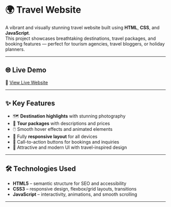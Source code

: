 # 🌍 Travel Website

A vibrant and visually stunning travel website built using **HTML**, **CSS**, and **JavaScript**.  
This project showcases breathtaking destinations, travel packages, and booking features — perfect for tourism agencies, travel bloggers, or holiday planners.

---

## 🌐 Live Demo

🔗 [View Live Website](https://hassan-shirazi.github.io/Travel-Website/)  
<!-- Replace '#' with your hosted project link -->

---

## ✨ Key Features

- 🗺️ **Destination highlights** with stunning photography  
- 📅 **Tour packages** with descriptions and prices  
- 🖱️ Smooth hover effects and animated elements  
- 📱 Fully **responsive layout** for all devices  
- 🛫 Call-to-action buttons for bookings and inquiries  
- 🎨 Attractive and modern UI with travel-inspired design  

---

## 🛠️ Technologies Used

- **HTML5** – semantic structure for SEO and accessibility  
- **CSS3** – responsive design, flexbox/grid layouts, transitions  
- **JavaScript** – interactivity, animations, and smooth scrolling  

---
